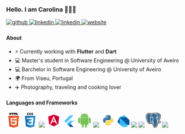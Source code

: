 ### Hello. I am Carolina 👩🏽‍💻

<a href="https://cmalbuquerque.github.io" target="_blank">
<img src=https://img.shields.io/badge/website-%2324292e.svg?&style=for-the-badge&logo=google-chrome&logoColor=white&color=C67F55 alt=github style="margin-bottom: 5px;" />
</a>


<a href="https://www.linkedin.com/in/carolina-albuquerque29/" target="_blank">
<img src=https://img.shields.io/badge/linkedin-%231E77B5.svg?&style=for-the-badge&logo=linkedin&logoColor=white&color=C67F55 alt=linkedin style="margin-bottom: 5px;" />
</a>

<a href="https://carolinamalbuquerque.medium.com/" target="_blank">
<img src=https://img.shields.io/badge/medium-%231E77B5.svg?&style=for-the-badge&logo=medium&logoColor=white&color=C67F55 alt=linkedin style="margin-bottom: 5px;" />
</a>

<a href="https://github.com/cmalbuquerque" target="_blank">
<img src=https://img.shields.io/badge/github-%2324292e?&style=for-the-badge&logo=github&logoColor=white&color=C67F55 alt=website style="margin-bottom: 5px;" />
</a>

#### About

- ⚡️  Currently working with **Flutter** and **Dart**
- 💻  Master's student in Software Engineering @ University of Aveiro
- 💻  Barchelor in Software Engineering @ University of Aveiro
- 🌍  From Viseu, Portugal
- ✈️ Photography, traveling and cooking lover




#### Languages and Frameworks
<code><img height="40" src="https://raw.githubusercontent.com/github/explore/80688e429a7d4ef2fca1e82350fe8e3517d3494d/topics/html/html.png"></code>
<code><img height="40" src="https://raw.githubusercontent.com/github/explore/80688e429a7d4ef2fca1e82350fe8e3517d3494d/topics/css/css.png"></code>
<code><img height="35" src="https://profilinator.rishav.dev/skills-assets/bootstrap-plain.svg"></code>
<code><img height="40" src="https://raw.githubusercontent.com/github/explore/80688e429a7d4ef2fca1e82350fe8e3517d3494d/topics/angular/angular.png"></code>
<code><img height="35" src="https://raw.githubusercontent.com/github/explore/80688e429a7d4ef2fca1e82350fe8e3517d3494d/topics/flutter/flutter.png"></code>
<code><img height="40" src="https://raw.githubusercontent.com/github/explore/80688e429a7d4ef2fca1e82350fe8e3517d3494d/topics/android/android.png"></code>
<code><img height="40" src="https://profilinator.rishav.dev/skills-assets/java-original-wordmark.svg"></code>
<code><img height="40" src="https://raw.githubusercontent.com/github/explore/80688e429a7d4ef2fca1e82350fe8e3517d3494d/topics/python/python.png"></code>
<code><img height="35" src="https://raw.githubusercontent.com/github/explore/80688e429a7d4ef2fca1e82350fe8e3517d3494d/topics/dart/dart.png"></code>
<code><img height="35" src="https://profilinator.rishav.dev/skills-assets/springio-icon.svg"></code>
<code><img height="40" src="https://profilinator.rishav.dev/skills-assets/apache_kafka-icon.svg"></code>
<code><img height="40" src="https://raw.githubusercontent.com/github/explore/80688e429a7d4ef2fca1e82350fe8e3517d3494d/topics/postgresql/postgresql.png"></code>
<code><img height="40" src="https://profilinator.rishav.dev/skills-assets/mongodb-original-wordmark.svg"></code>
